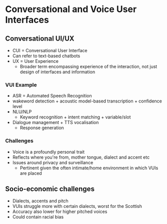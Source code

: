 # Conversational and Voice User Interfaces

## Conversational UI/UX
- CUI = Conversational User Interface
- Can refer to text-based chatbots
- UX = User Experience
	- Broader term encompassing experience of the interaction, not just design of interfaces and information

### VUI Example
- ASR = Automated Speech Recognition
- wakeword detection + acoustic model-based transcription + confidence level
- NLU/NLP
	- Keyword recognition + intent matching + variable/slot
- Dialogue management + TTS vocalisation
	- Response generation
### Challenges
- Voice is a profoundly personal trait
- Reflects where you're from, mother tongue, dialect and accent etc
- Issues around privacy and surveillance
	- Pertinent given the often intimate/home environment in which VUIs are placed

## Socio-economic challenges
- Dialects, accents and pitch
- VUIs struggle more with certain dialects, worst for the Scottish
- Accuracy also lower for higher pitched voices
- Could contain racial bias
